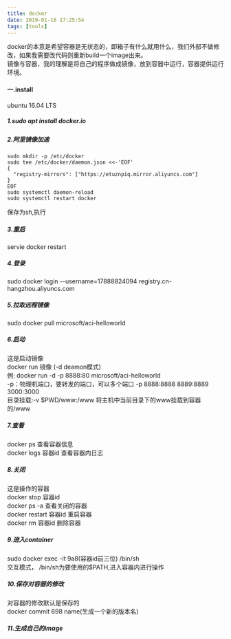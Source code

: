 ```yaml
---
title: docker
date: 2019-01-16 17:25:54
tags: [tools]
---
```

docker的本意是希望容器是无状态的，即箱子有什么就用什么，我们外部不做修改，如果我需要改代码则重新build一个image出来。<br>
镜像与容器，我的理解是将自己的程序做成镜像，放到容器中运行，容器提供运行环境。
#### 一.install
ubuntu 16.04 LTS<br>
##### 1.sudo apt install docker.io
##### 2.阿里镜像加速
```
sudo mkdir -p /etc/docker
sudo tee /etc/docker/daemon.json <<-'EOF'
{
  "registry-mirrors": ["https://etuznpiq.mirror.aliyuncs.com"]
}
EOF
sudo systemctl daemon-reload
sudo systemctl restart docker
```
保存为sh,执行
##### 3.重启
servie docker restart
##### 4.登录
sudo docker login --username=17888824094 registry.cn-hangzhou.aliyuncs.com
##### 5.拉取远程镜像
sudo docker pull microsoft/aci-helloworld
##### 6.启动
这是启动镜像<br>
docker run  镜像 (-d deamon模式)<br>
例: docker run -d -p 8888:80 microsoft/aci-helloworld<br>
-p：物理机端口，要转发的端口，可以多个端口 -p 8888:8888 8889:8889 3000:3000<br>
目录挂载:-v $PWD/www:/www  将主机中当前目录下的www挂载到容器的/www
##### 7.查看
docker ps 查看容器信息<br>
docker logs 容器id   查看容器内日志
##### 8.关闭
这是操作的容器<br>
docker stop 容器id<br>
docker ps -a  查看关闭的容器<br>
docker restart 容器id    重启容器<br>
docker rm 容器id  删除容器
##### 9.进入container
sudo docker exec  -it 9a8(容器id前三位) /bin/sh<br>
交互模式， /bin/sh为要使用的$PATH,进入容器内进行操作
##### 10.保存对容器的修改
对容器的修改默认是保存的<br>
docker commit 698 name(生成一个新的版本名)
##### 11.生成自己的image
